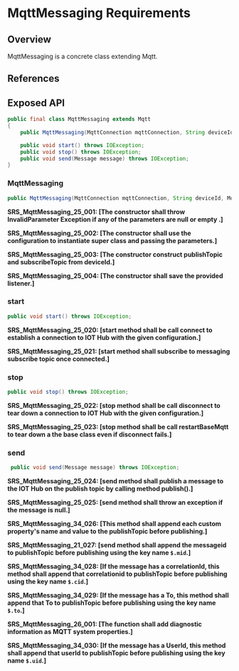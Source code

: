 # MqttMessaging Requirements

## Overview

MqttMessaging is a concrete class extending Mqtt.

## References

## Exposed API

```java
public final class MqttMessaging extends Mqtt
{
    public MqttMessaging(MqttConnection mqttConnection, String deviceId, MqttConnectionStateListener listener) throws IOException;

    public void start() throws IOException;
    public void stop() throws IOException;
    public void send(Message message) throws IOException;
}
```

### MqttMessaging

```java
public MqttMessaging(MqttConnection mqttConnection, String deviceId, MqttConnectionStateListener listener) throws IOException
```

**SRS_MqttMessaging_25_001: [**The constructor shall throw InvalidParameter Exception if any of the parameters are null or empty .**]**

**SRS_MqttMessaging_25_002: [**The constructor shall use the configuration to instantiate super class and passing the parameters.**]**

**SRS_MqttMessaging_25_003: [**The constructor construct publishTopic and subscribeTopic from deviceId.**]**

**SRS_MqttMessaging_25_004: [**The constructor shall save the provided listener.**]**


### start

```java
public void start() throws IOException;
```

**SRS_MqttMessaging_25_020: [**start method shall be call connect to establish a connection to IOT Hub with the given configuration.**]**

**SRS_MqttMessaging_25_021: [**start method shall subscribe to messaging subscribe topic once connected.**]**


### stop

```java
public void stop() throws IOException;
```

**SRS_MqttMessaging_25_022: [**stop method shall be call disconnect to tear down a connection to IOT Hub with the given configuration.**]**

**SRS_MqttMessaging_25_023: [**stop method shall be call restartBaseMqtt to tear down a the base class even if disconnect fails.**]**

### send

```java
 public void send(Message message) throws IOException;
```

**SRS_MqttMessaging_25_024: [**send method shall publish a message to the IOT Hub on the publish topic by calling method publish().**]**

**SRS_MqttMessaging_25_025: [**send method shall throw an exception if the message is null.**]**

**SRS_MqttMessaging_34_026: [**This method shall append each custom property's name and value to the publishTopic before publishing.**]**

**SRS_MqttMessaging_21_027: [**send method shall append the messageid to publishTopic before publishing using the key name `$.mid`.**]**

**SRS_MqttMessaging_34_028: [**If the message has a correlationId, this method shall append that correlationid to publishTopic before publishing using the key name `$.cid`.**]**

**SRS_MqttMessaging_34_029: [**If the message has a To, this method shall append that To to publishTopic before publishing using the key name `$.to`.**]**

**SRS_MqttMessaging_26_001: [**The function shall add diagnostic information as MQTT system properties.**]**

**SRS_MqttMessaging_34_030: [**If the message has a UserId, this method shall append that userId to publishTopic before publishing using the key name `$.uid`.**]**

